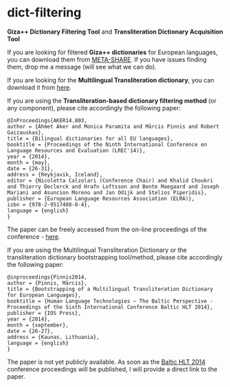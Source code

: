 dict-filtering
==============

**Giza++ Dictionary Filtering Tool** and **Transliteration Dictionary Acquisition Tool**

If you are looking for filtered **Giza++ dictionaries** for European languages, you can download them from [META-SHARE](http://metashare.tilde.com/repository/search/?q=giza%2B%2B+dictionaries). If you have issues finding them, drop me a message (will see what we can do).

If you are looking for the **Multilingual Transliteration dictionary**, you can download it from [here](Data).

If you are using the **Transliteration-based dictionary filtering method** (or any component), please cite accordingly the following paper:

```
@InProceedings{AKER14.803,
author = {Ahmet Aker and Monica Paramita and Mārcis Pinnis and Robert Gaizauskas},
title = {Bilingual dictionaries for all EU languages},
booktitle = {Proceedings of the Ninth International Conference on Language Resources and Evaluation (LREC'14)},
year = {2014},
month = {may},
date = {26-31},
address = {Reykjavik, Iceland},
editor = {Nicoletta Calzolari (Conference Chair) and Khalid Choukri and Thierry Declerck and Hrafn Loftsson and Bente Maegaard and Joseph Mariani and Asuncion Moreno and Jan Odijk and Stelios Piperidis},
publisher = {European Language Resources Association (ELRA)},
isbn = {978-2-9517408-8-4},
language = {english}
}
```

The paper can be freely accessed from the on-line proceedings of the conference - [here](http://www.lrec-conf.org/proceedings/lrec2014/pdf/803_Paper.pdf).

If you are using the Multilingual Transliteration Dictionary or the transliteration dictionary bootstrapping tool/method, please cite accordingly the following paper:

```
@inproceedings{Pinnis2014,
author = {Pinnis, Mārcis},
title = {Bootstrapping of a Multilingual Transliteration Dictionary for European Languages},
booktitle = {Human Language Technologies – The Baltic Perspective - Proceedings of the Sixth International Conference Baltic HLT 2014},
publisher = {IOS Press},
year = {2014},
month = {september},
date = {26-27},
address = {Kaunas, Lithuania},
language = {english}
}
```

The paper is not yet publicly available. As soon as the [Baltic HLT 2014](http://tekstynas.vdu.lt/hlt2014) conference proceedings will be published, I will provide a direct link to the paper.
